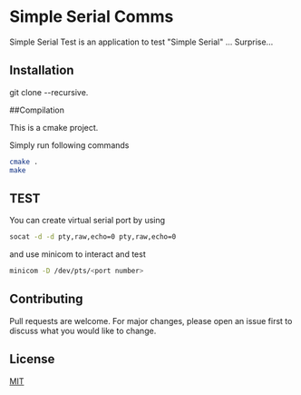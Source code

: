 # Simple Serial Comms

Simple Serial Test is an application to test "Simple Serial" ... Surprise...


## Installation

git clone --recursive.

##Compilation

This is a cmake project.

Simply run following commands

```bash
cmake .
make
```


## TEST

You can create virtual serial port by using
 
```bash
socat -d -d pty,raw,echo=0 pty,raw,echo=0
```

and use minicom to interact and test
 
```bash
minicom -D /dev/pts/<port number> 
```



## Contributing
Pull requests are welcome. For major changes, please open an issue first to discuss what you would like to change.

## License
[MIT](https://choosealicense.com/licenses/mit/)

